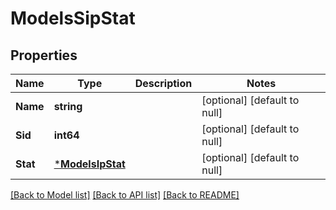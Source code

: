 # ModelsSipStat

## Properties
Name | Type | Description | Notes
------------ | ------------- | ------------- | -------------
**Name** | **string** |  | [optional] [default to null]
**Sid** | **int64** |  | [optional] [default to null]
**Stat** | [***ModelsIpStat**](models.IPStat.md) |  | [optional] [default to null]

[[Back to Model list]](../README.md#documentation-for-models) [[Back to API list]](../README.md#documentation-for-api-endpoints) [[Back to README]](../README.md)


